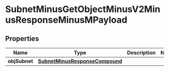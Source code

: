 
# SubnetMinusGetObjectMinusV2MinusResponseMinusMPayload

## Properties
Name | Type | Description | Notes
------------ | ------------- | ------------- | -------------
**objSubnet** | [**SubnetMinusResponseCompound**](SubnetMinusResponseCompound.md) |  | 



